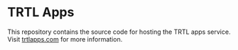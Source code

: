 # TRTL Apps

This repository contains the source code for hosting the TRTL apps service. Visit [trtlapps.com](https://trtlapps.com) for more information.
